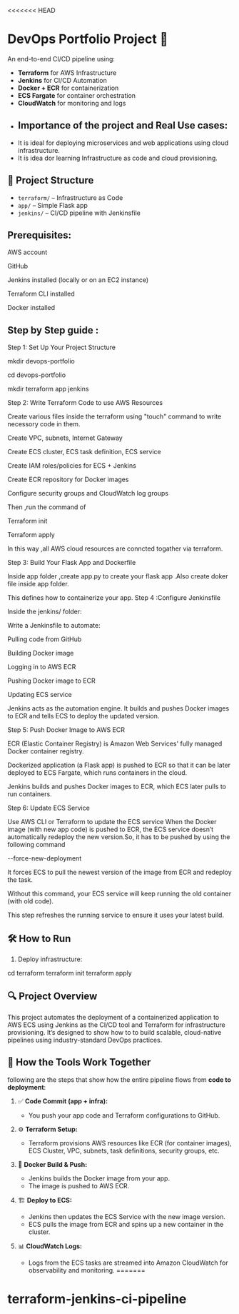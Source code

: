 <<<<<<< HEAD
# DevOps Portfolio Project 🚀

An end-to-end CI/CD pipeline using:

- **Terraform** for AWS Infrastructure
- **Jenkins** for CI/CD Automation
- **Docker + ECR** for containerization
- **ECS Fargate** for container orchestration
- **CloudWatch** for monitoring and logs
- ## Importance of the project and Real Use cases:
- It is ideal for deploying microservices and web applications using cloud infrastructure.
- It is idea dor learning Infrastructure as code and cloud provisioning.

## 🔧 Project Structure
- `terraform/` – Infrastructure as Code
- `app/` – Simple Flask app
- `jenkins/` – CI/CD pipeline with Jenkinsfile

## Prerequisites:

AWS account

GitHub

Jenkins installed (locally or on an EC2 instance)

Terraform CLI installed

Docker installed

## Step by Step guide :

Step 1: Set Up Your Project Structure

mkdir devops-portfolio

cd devops-portfolio

mkdir terraform app jenkins

Step 2: Write Terraform Code to use AWS Resources

Create various files inside the terraform using "touch" command to write necessory code in them.

Create VPC, subnets, Internet Gateway

Create ECS cluster, ECS task definition, ECS service

Create IAM roles/policies for ECS + Jenkins

Create ECR repository for Docker images

Configure security groups and CloudWatch log groups

Then ,run the command of 

Terraform init 

Terraform apply 

In this way ,all AWS  cloud resources are conncted togather via terraform.

Step 3: Build Your Flask App and Dockerfile

Inside app folder ,create app.py to create your flask app .Also create doker file inside app folder.

This defines how to containerize your app.
Step 4 :Configure Jenkinsfile

Inside the jenkins/ folder:

Write a Jenkinsfile to automate:

Pulling code from GitHub

Building Docker image

Logging in to AWS ECR

Pushing Docker image to ECR

Updating ECS service


Jenkins acts as the automation engine. It builds and pushes Docker images to ECR and tells ECS to deploy the updated version.

Step 5: Push Docker Image to AWS ECR

ECR (Elastic Container Registry) is Amazon Web Services' fully managed Docker container registry.

Dockerized application (a Flask app)  is pushed to ECR so that it can be later deployed to ECS Fargate, which runs containers in the cloud.

Jenkins builds and pushes Docker images to ECR, which ECS later pulls to run containers.

Step 6: Update ECS Service

Use AWS CLI or Terraform to update the ECS service
When the Docker image (with new app code) is pushed to ECR, the ECS service doesn’t automatically redeploy the new version.So, it has to be pushed  by using the following command 

--force-new-deployment

It forces ECS to pull the newest version of the image from ECR and redeploy the task.

Without this command, your ECS service will keep running the old container (with old code).

This step refreshes the running service to ensure it uses your latest build.




## 🛠️ How to Run

1. Deploy infrastructure:

cd terraform
terraform init
terraform apply
## 🔍 Project Overview

This project automates the deployment of a containerized application to AWS ECS using Jenkins as the CI/CD tool and Terraform for infrastructure provisioning. It’s designed to show how to  to build scalable, cloud-native pipelines using industry-standard DevOps practices.

## 🔄 How the Tools Work Together

following are the steps that show  how the entire pipeline flows from **code to deployment**:

1. ✅ **Code Commit (app + infra):**
   - You push your app code and Terraform configurations to GitHub.

2. ⚙️ **Terraform Setup:**
   - Terraform provisions AWS resources like ECR (for container images), ECS Cluster, VPC, subnets, task definitions, security groups, etc.

3. 🚀 **Docker Build & Push:**
   - Jenkins builds the Docker image from your app.
   - The image is pushed to AWS ECR.

4. 🏗️ **Deploy to ECS:**
   - Jenkins then updates the ECS Service with the new image version.
   - ECS pulls the image from ECR and spins up a new container in the cluster.

5. 📊 **CloudWatch Logs:**
   - Logs from the ECS tasks are streamed into Amazon CloudWatch for observability and monitoring.
=======
# terraform-jenkins-ci-pipeline
